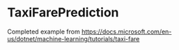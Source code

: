 # TaxiFarePrediction
Completed example from https://docs.microsoft.com/en-us/dotnet/machine-learning/tutorials/taxi-fare
